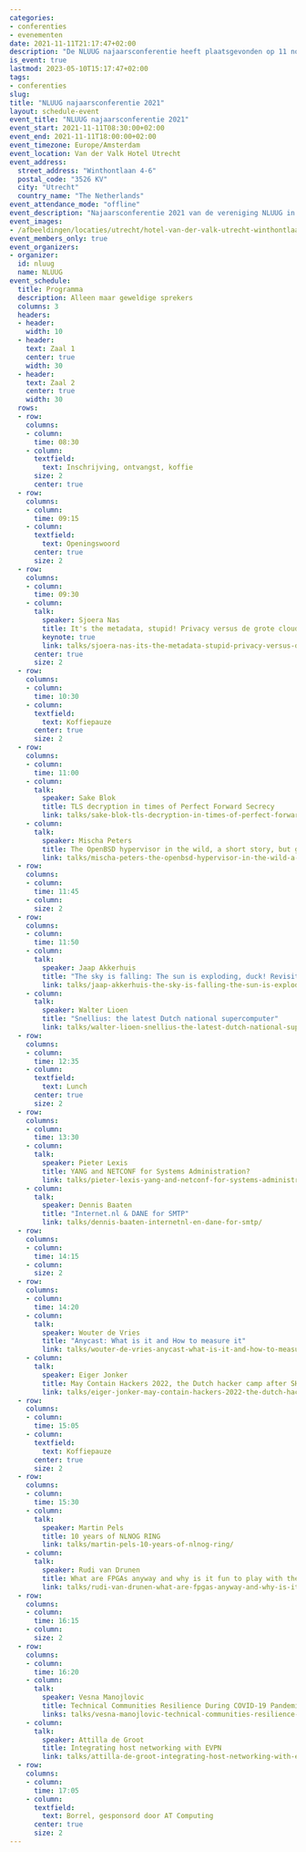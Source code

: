 ```yaml
---
categories:
- conferenties
- evenementen
date: 2021-11-11T21:17:47+02:00
description: "De NLUUG najaarsconferentie heeft plaatsgevonden op 11 november 2021 in het Van der Valk Hotel Utrecht."
is_event: true
lastmod: 2023-05-10T15:17:47+02:00
tags:
- conferenties
slug:
title: "NLUUG najaarsconferentie 2021"
layout: schedule-event
event_title: "NLUUG najaarsconferentie 2021"
event_start: 2021-11-11T08:30:00+02:00
event_end: 2021-11-11T18:00:00+02:00
event_timezone: Europe/Amsterdam
event_location: Van der Valk Hotel Utrecht
event_address:
  street_address: "Winthontlaan 4-6"
  postal_code: "3526 KV"
  city: "Utrecht"
  country_name: "The Netherlands"
event_attendance_mode: "offline"
event_description: "Najaarsconferentie 2021 van de vereniging NLUUG in het Van der Valk Hotel te Utrecht"
event_images:
- /afbeeldingen/locaties/utrecht/hotel-van-der-valk-utrecht-winthontlaan.jpg
event_members_only: true
event_organizers:
- organizer:
  id: nluug
  name: NLUUG
event_schedule:
  title: Programma
  description: Alleen maar geweldige sprekers
  columns: 3
  headers:
  - header:
    width: 10
  - header:
    text: Zaal 1
    center: true
    width: 30
  - header:
    text: Zaal 2
    center: true
    width: 30
  rows:
  - row:
    columns:
    - column:
      time: 08:30
    - column:
      textfield:
        text: Inschrijving, ontvangst, koffie
      size: 2
      center: true
  - row:
    columns:
    - column:
      time: 09:15
    - column:
      textfield:
        text: Openingswoord
      center: true
      size: 2
  - row:
    columns:
    - column:
      time: 09:30
    - column:
      talk:
        speaker: Sjoera Nas
        title: It's the metadata, stupid! Privacy versus de grote cloudproviders
        keynote: true
        link: talks/sjoera-nas-its-the-metadata-stupid-privacy-versus-de-grote-cloudproviders/
      center: true
      size: 2
  - row:
    columns:
    - column:
      time: 10:30
    - column:
      textfield:
        text: Koffiepauze
      center: true
      size: 2
  - row:
    columns:
    - column:
      time: 11:00
    - column:
      talk:
        speaker: Sake Blok
        title: TLS decryption in times of Perfect Forward Secrecy
        link: talks/sake-blok-tls-decryption-in-times-of-perfect-forward-secrecy/
    - column:
      talk:
        speaker: Mischa Peters
        title: The OpenBSD hypervisor in the wild, a short story, but getting longer
        link: talks/mischa-peters-the-openbsd-hypervisor-in-the-wild-a-short-story-but-getting-longer/
  - row:
    columns:
    - column:
      time: 11:45
    - column:
      size: 2
  - row:
    columns:
    - column:
      time: 11:50
    - column:
      talk:
        speaker: Jaap Akkerhuis
        title: "The sky is falling: The sun is exploding, duck! Revisited"
        link: talks/jaap-akkerhuis-the-sky-is-falling-the-sun-is-exploding-duck-revisited/
    - column:
      talk:
        speaker: Walter Lioen
        title: "Snellius: the latest Dutch national supercomputer"
        link: talks/walter-lioen-snellius-the-latest-dutch-national-supercomputer/
  - row:
    columns:
    - column:
      time: 12:35
    - column:
      textfield:
        text: Lunch
      center: true
      size: 2
  - row:
    columns:
    - column:
      time: 13:30
    - column:
      talk:
        speaker: Pieter Lexis
        title: YANG and NETCONF for Systems Administration?
        link: talks/pieter-lexis-yang-and-netconf-for-systems-administration/
    - column:
      talk:
        speaker: Dennis Baaten
        title: "Internet.nl & DANE for SMTP"
        link: talks/dennis-baaten-internetnl-en-dane-for-smtp/
  - row:
    columns:
    - column:
      time: 14:15
    - column:
      size: 2
  - row:
    columns:
    - column:
      time: 14:20
    - column:
      talk:
        speaker: Wouter de Vries
        title: "Anycast: What is it and How to measure it"
        link: talks/wouter-de-vries-anycast-what-is-it-and-how-to-measure-it/
    - column:
      talk:
        speaker: Eiger Jonker
        title: May Contain Hackers 2022, the Dutch hacker camp after SHA
        link: talks/eiger-jonker-may-contain-hackers-2022-the-dutch-hacker-camp-after-sha/
  - row:
    columns:
    - column:
      time: 15:05
    - column:
      textfield:
        text: Koffiepauze
      center: true
      size: 2
  - row:
    columns:
    - column:
      time: 15:30
    - column:
      talk:
        speaker: Martin Pels
        title: 10 years of NLNOG RING
        link: talks/martin-pels-10-years-of-nlnog-ring/
    - column:
      talk:
        speaker: Rudi van Drunen
        title: What are FPGAs anyway and why is it fun to play with them?
        link: talks/rudi-van-drunen-what-are-fpgas-anyway-and-why-is-it-fun-to-play-with-them/
  - row:
    columns:
    - column:
      time: 16:15
    - column:
      size: 2
  - row:
    columns:
    - column:
      time: 16:20
    - column:
      talk:
        speaker: Vesna Manojlovic
        title: Technical Communities Resilience During COVID-19 Pandemic
        links: talks/vesna-manojlovic-technical-communities-resilience-during-covid-19-pandemic/
    - column:
      talk:
        speaker: Attilla de Groot
        title: Integrating host networking with EVPN
        link: talks/attilla-de-groot-integrating-host-networking-with-evpn/
  - row:
    columns:
    - column:
      time: 17:05
    - column:
      textfield:
        text: Borrel, gesponsord door AT Computing
      center: true
      size: 2
---
```


